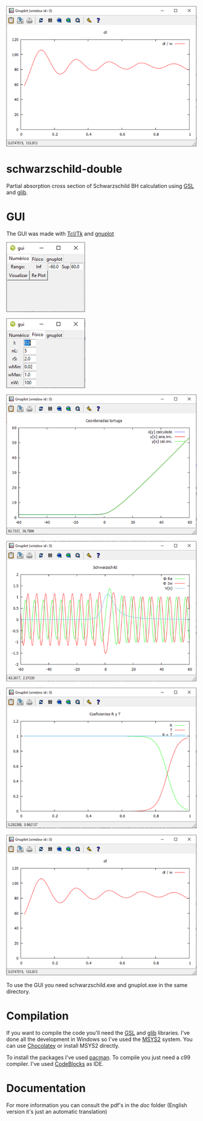 <p align="center">
  <img src="/img/sigma-l.PNG">
</p>

# schwarzschild-double
Partial absorption cross section of Schwarzschild BH calculation using [GSL](https://www.gnu.org/software/gsl/) and [glib](https://docs.gtk.org/glib/).

# GUI
The GUI was made with [Tcl/Tk](https://www.tcl.tk/) and [gnuplot](http://www.gnuplot.info/)

![gui](/img/gui-1.PNG)

![gui](/img/gui-2.PNG)

![tortoise coordinates](/img/tortoise.PNG)

![wave and potential](/img/wave-potential.PNG)

![transmission and reflection coefficients](/img/coefficients.PNG)

![partial absortion cross section](/img/sigma-l.PNG)

To use the GUI you need schwarzschild.exe and gnuplot.exe in the same directory.

# Compilation
If you want to compile the code you'll need the [GSL](https://www.gnu.org/software/gsl/) and [glib](https://docs.gtk.org/glib/) libraries. I've done all the development in Windows so I've used the [MSYS2](https://www.msys2.org/) system. You can use [Chocolatey](https://chocolatey.org/) or install MSYS2 directly.

To install the packages I've used [pacman](https://archlinux.org/pacman/pacman.8.html). To compile you just need a c99 compiler. I've used [CodeBlocks](https://www.codeblocks.org/) as IDE.

# Documentation
For  more information you can consult the pdf's in the *doc* folder (English version it's just an automatic translation)
